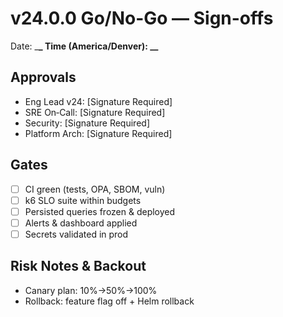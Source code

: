 # v24.0.0 Go/No-Go — Sign-offs

Date: \_**\_ Time (America/Denver): \_\_**

## Approvals

- Eng Lead v24: [Signature Required]
- SRE On‑Call: [Signature Required]
- Security: [Signature Required]
- Platform Arch: [Signature Required]

## Gates

- [ ] CI green (tests, OPA, SBOM, vuln)
- [ ] k6 SLO suite within budgets
- [ ] Persisted queries frozen & deployed
- [ ] Alerts & dashboard applied
- [ ] Secrets validated in prod

## Risk Notes & Backout

- Canary plan: 10%→50%→100%
- Rollback: feature flag off + Helm rollback
